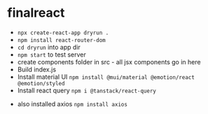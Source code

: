 # finalreact

- `npx create-react-app dryrun .`
- `npm install react-router-dom`
- `cd dryrun` into app dir
- `npm start` to test server
- create components folder in src - all jsx components go in here
- Build index.js
- Install material UI `npm install @mui/material @emotion/react @emotion/styled`
- Install react query `npm i @tanstack/react-query`

* also installed axios `npm install axios`
